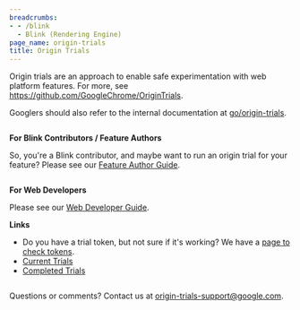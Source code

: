 ```yaml
---
breadcrumbs:
- - /blink
  - Blink (Rendering Engine)
page_name: origin-trials
title: Origin Trials
---
```


Origin trials are an approach to enable safe experimentation with web platform
features. For more, see <https://github.com/GoogleChrome/OriginTrials>.

Googlers should also refer to the internal documentation at
[go/origin-trials](http://goto.google.com/origin-trials).

<div class="two-column-container">
<div class="column">

**For Blink Contributors / Feature Authors**

So, you're a Blink contributor, and maybe want to run an origin trial for your
feature? Please see our [Feature Author
Guide](/blink/origin-trials/running-an-origin-trial).

</div>
<div class="column">

**For Web Developers**

Please see our [Web Developer
Guide](https://github.com/GoogleChrome/OriginTrials/blob/gh-pages/developer-guide.md).

**Links**

*   Do you have a trial token, but not sure if it's working? We have a
            [page to check
            tokens](https://googlechrome.github.io/OriginTrials/check-token.html).
*   [Current
            Trials](https://github.com/GoogleChrome/OriginTrials/blob/gh-pages/available-trials.md)
*   [Completed
            Trials](https://github.com/GoogleChrome/OriginTrials/blob/gh-pages/completed-trials.md)

</div>
</div>

Questions or comments? Contact us at
[origin-trials-support@google.com](mailto:origin-trials-support@google.com).
